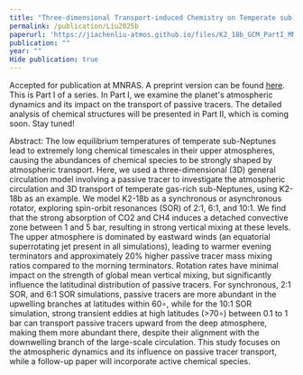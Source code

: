 ```yaml
---
title: "Three-dimensional Transport-induced Chemistry on Temperate sub-Neptune K2-18b, Part I: the Effects of Atmospheric Dynamics"
permalink: /publication/Liu2025b
paperurl: 'https://jiachenliu-atmos.github.io/files/K2_18b_GCM_PartI_MNRAS_revision_0703.pdf'
publication: ""
year: ""
Hide publication: true
---
```



Accepted for publication at MNRAS. A preprint version can be found [here](https://arxiv.org/abs/2506.23891). This is Part I of a series. In Part I, we examine the planet's atmospheric dynamics and its impact on the transport of passive tracers. The detailed analysis of chemical structures will be presented in Part II, which is coming soon. Stay tuned!

Abstract: The low equilibrium temperatures of temperate sub-Neptunes lead to extremely long chemical timescales in their upper atmospheres, causing the abundances of chemical species to be strongly shaped by atmospheric transport. Here, we used a three-dimensional (3D) general circulation model involving a passive tracer to investigate the atmospheric circulation and 3D transport of temperate gas-rich sub-Neptunes, using K2-18b as an example. We model K2-18b as a synchronous or asynchronous rotator, exploring spin-orbit resonances (SOR) of 2:1, 6:1, and 10:1. We find that the strong absorption of CO2 and CH4 induces a detached convective zone between 1 and 5 bar, resulting in strong vertical mixing at these levels. The upper atmosphere is dominated by eastward winds (an equatorial superrotating jet present in all simulations), leading to warmer evening terminators and approximately 20% higher passive tracer mass mixing ratios compared to the morning terminators. Rotation rates have minimal impact on the strength of global mean vertical mixing, but significantly influence the latitudinal distribution of passive tracers. For synchronous, 2:1 SOR, and 6:1 SOR simulations, passive tracers are more abundant in the upwelling branches at latitudes within 60∘, while for the 10:1 SOR simulation, strong transient eddies at high latitudes (>70∘) between 0.1 to 1 bar can transport passive tracers upward from the deep atmosphere, making them more abundant there, despite their alignment with the downwelling branch of the large-scale circulation. This study focuses on the atmospheric dynamics and its influence on passive tracer transport, while a follow-up paper will incorporate active chemical species.
